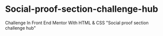 # Social-proof-section-challenge-hub
Challenge In Front End Mentor With HTML &amp; CSS "Social proof section challenge hub"
